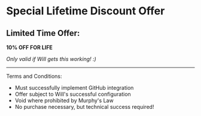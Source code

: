 # Special Lifetime Discount Offer

## Limited Time Offer:

**10% OFF FOR LIFE**

*Only valid if Will gets this working! :)*

---

Terms and Conditions:
- Must successfully implement GitHub integration
- Offer subject to Will's successful configuration
- Void where prohibited by Murphy's Law
- No purchase necessary, but technical success required!